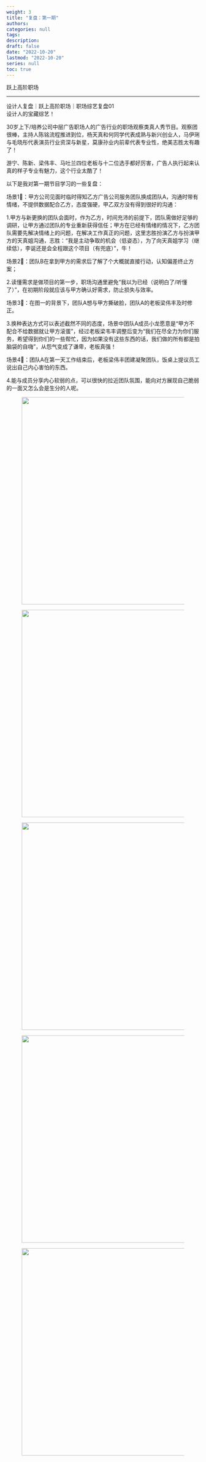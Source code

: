 ```yaml
---
weight: 3
title: "复盘：第一期"
authors:
categories: null
tags:
description: 
draft: false
date: "2022-10-20"
lastmod: "2022-10-20"
series: null
toc: true
---
```


跃上高阶职场

<!--more-->
---

设计人复盘｜跃上高阶职场｜职场综艺复盘01  
设计人的宝藏综艺！  

30岁上下/培养公司中层广告职场人的广告行业的职场观察类真人秀节目。观察团很棒，主持人陈铭流程推进到位，杨天真和何同学代表成熟与新兴创业人，马伊琍与毛晓彤代表演员行业资深与新星，莫康孙业内前辈代表专业性，绝美志胜太有趣了！  

游宁、陈新、梁伟丰、马吐兰四位老板与十二位选手都好厉害，广告人执行起来认真的样子专业有魅力，这个行业太酷了！  

以下是我对第一期节目学习的一些复盘：  

场景1⃣️：甲方公司见面时临时得知乙方广告公司服务团队换成团队A，沟通时带有情绪，不提供数据配合乙方，态度强硬，甲乙双方没有得到很好的沟通：  

1.甲方与新更换的团队会面时，作为乙方，时间充沛的前提下，团队需做好足够的调研，让甲方通过团队的专业重新获得信任；甲方在已经有情绪的情况下，乙方团队需要先解决情绪上的问题，在解决工作真正的问题，这里志胜扮演乙方与扮演甲方的天真姐沟通，志胜：“我是主动争取的机会（低姿态），为了向天真姐学习（继续低），李诞还是会全程跟这个项目（有兜底）”，牛！  

场景2⃣️：团队B在拿到甲方的需求后了解了个大概就直接行动，认知偏差终止方案；  

2.读懂需求是做项目的第一步，职场沟通里避免“我以为已经（说明白了/听懂了）”，在初期阶段就应该与甲方确认好需求，防止损失与效率。  

场景3⃣️：在图一的背景下，团队A想与甲方撕破脸，团队A的老板梁伟丰及时修正。

3.换种表达方式可以表述截然不同的态度，场景中团队A成员小龙愿意是“甲方不配合不给数据就让甲方滚蛋”，经过老板梁韦丰调整后变为“我们在尽全力为你们服务，希望得到你们的一些帮忙，因为如果没有这些东西的话，我们做的所有都是拍脑袋的自嗨”，从怨气变成了谦卑，老板真强！  

场景4⃣️：团队A在第一天工作结束后，老板梁伟丰团建凝聚团队，饭桌上提议员工说出自己内心害怕的东西。  

4.能与成员分享内心软弱的点，可以很快的拉近团队氛围，能向对方展现自己脆弱的一面又怎么会是生分的人呢。  

<figure>
  <img width = "540" src = "/docs/images/zhichang_1.1.jpg"/>
</figure>

<figure>
  <img width = "540" src = "/docs/images/zhichang_1.2.jpg"/>
</figure>

<figure>
  <img width = "540" src = "/docs/images/zhichang_1.3.jpg"/>
</figure>

<figure>
  <img width = "540" src = "/docs/images/zhichang_1.4.jpg"/>
</figure>

<figure>
  <img width = "540" src = "/docs/images/zhichang_1.5.jpg"/>
</figure>

